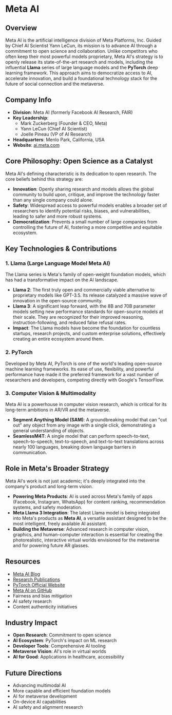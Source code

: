 # Meta AI

## Overview
Meta AI is the artificial intelligence division of Meta Platforms, Inc. Guided by Chief AI Scientist Yann LeCun, its mission is to advance AI through a commitment to open science and collaboration. Unlike competitors who often keep their most powerful models proprietary, Meta AI's strategy is to openly release its state-of-the-art research and models, including the influential **Llama** series of large language models and the **PyTorch** deep learning framework. This approach aims to democratize access to AI, accelerate innovation, and build a foundational technology stack for the future of social connection and the metaverse.

## Company Info
- **Division**: Meta AI (formerly Facebook AI Research, FAIR)
- **Key Leadership**:
  - Mark Zuckerberg (Founder & CEO, Meta)
  - Yann LeCun (Chief AI Scientist)
  - Joelle Pineau (VP of AI Research)
- **Headquarters**: Menlo Park, California, USA
- **Website**: [ai.meta.com](https://ai.meta.com/)

## Core Philosophy: Open Science as a Catalyst
Meta AI's defining characteristic is its dedication to open research. The core beliefs behind this strategy are:
- **Innovation**: Openly sharing research and models allows the global community to build upon, critique, and improve the technology faster than any single company could alone.
- **Safety**: Widespread access to powerful models enables a broader set of researchers to identify potential risks, biases, and vulnerabilities, leading to safer and more robust systems.
- **Democratization**: Prevents a small number of large companies from controlling the future of AI, fostering a more competitive and equitable ecosystem.

## Key Technologies & Contributions

### 1. Llama (Large Language Model Meta AI)
The Llama series is Meta's family of open-weight foundation models, which has had a transformative impact on the AI landscape.
- **Llama 2**: The first truly open and commercially viable alternative to proprietary models like GPT-3.5. Its release catalyzed a massive wave of innovation in the open-source community.
- **Llama 3**: A significant leap forward, with the 8B and 70B parameter models setting new performance standards for open-source models at their scale. They are recognized for their improved reasoning, instruction-following, and reduced false refusal rates.
- **Impact**: The Llama models have become the foundation for countless startups, research projects, and custom enterprise solutions, effectively creating an entire ecosystem around them.

### 2. PyTorch
Developed by Meta AI, PyTorch is one of the world's leading open-source machine learning frameworks. Its ease of use, flexibility, and powerful performance have made it the preferred framework for a vast number of researchers and developers, competing directly with Google's TensorFlow.

### 3. Computer Vision & Multimodality
Meta AI is a powerhouse in computer vision research, which is critical for its long-term ambitions in AR/VR and the metaverse.
- **Segment Anything Model (SAM)**: A groundbreaking model that can "cut out" any object from any image with a single click, demonstrating a general understanding of objects.
- **SeamlessM4T**: A single model that can perform speech-to-text, speech-to-speech, text-to-speech, and text-to-text translations across nearly 100 languages, breaking down language barriers in communication.

## Role in Meta's Broader Strategy
Meta AI's work is not just academic; it's deeply integrated into the company's product and long-term vision.
- **Powering Meta Products**: AI is used across Meta's family of apps (Facebook, Instagram, WhatsApp) for content ranking, recommendation systems, and safety moderation.
- **Meta Llama 3 Integration**: The latest Llama model is being integrated into Meta's products as **Meta AI**, a versatile assistant designed to be the most intelligent, freely available AI assistant.
- **Building the Metaverse**: Advanced research in computer vision, graphics, and human-computer interaction is essential for creating the photorealistic, interactive virtual worlds envisioned for the metaverse and for powering future AR glasses.

## Resources
- [Meta AI Blog](https://ai.meta.com/blog/)
- [Research Publications](https://ai.meta.com/research/publications/)
- [PyTorch Official Website](https://pytorch.org/)
- [Meta AI on GitHub](https://github.com/meta-ai)
- Fairness and bias mitigation
- AI safety research
- Content authenticity initiatives

## Industry Impact
- **Open Research**: Commitment to open science
- **AI Ecosystem**: PyTorch's impact on ML research
- **Developer Tools**: Comprehensive AI tooling
- **Metaverse Vision**: AI's role in virtual worlds
- **AI for Good**: Applications in healthcare, accessibility

## Future Directions
- Advancing multimodal AI
- More capable and efficient foundation models
- AI for metaverse development
- On-device AI capabilities
- AI safety and alignment research
